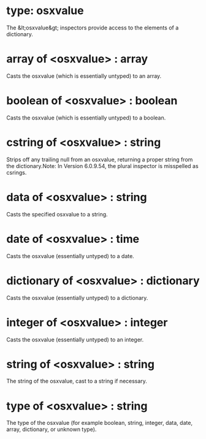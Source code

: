 # type: osxvalue

The &amp;lt;osxvalue&amp;gt; inspectors provide access to the elements of a dictionary.

# array of &lt;osxvalue&gt; : array

Casts the osxvalue (which is essentially untyped) to an array.

# boolean of &lt;osxvalue&gt; : boolean

Casts the osxvalue (which is essentially untyped) to a boolean.

# cstring of &lt;osxvalue&gt; : string

Strips off any trailing null from an osxvalue, returning a proper string from the dictionary.Note: In Version 6.0.9.54, the plural inspector is misspelled as csrings.

# data of &lt;osxvalue&gt; : string

Casts the specified osxvalue to a string.

# date of &lt;osxvalue&gt; : time

Casts the osxvalue (essentially untyped) to a date.

# dictionary of &lt;osxvalue&gt; : dictionary

Casts the osxvalue (essentially untyped) to a dictionary.

# integer of &lt;osxvalue&gt; : integer

Casts the osxvalue (essentially untyped) to an integer.

# string of &lt;osxvalue&gt; : string

The string of the osxvalue, cast to a string if necessary.

# type of &lt;osxvalue&gt; : string

The type of the osxvalue (for example boolean, string, integer, data, date, array, dictionary, or unknown type).
